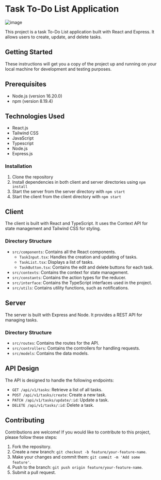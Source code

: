 # Task To-Do List Application

<img src="https://res.cloudinary.com/chuksmbanaso/image/upload/v1693076405/Screenshot_2023-08-26_at_19.57.50_di4awe.png" title="Image" alt="image">

This project is a task To-Do List application built with React and Express. It allows users to create, update, and delete tasks.

## Getting Started

These instructions will get you a copy of the project up and running on your local machine for development and testing purposes.

## Prerequisites

- Node.js (version 16.20.0)
- npm (version 8.19.4)

## Technologies Used

- React.js
- Tailwind CSS
- JavaScript
- Typescript
- Node.js
- Express.js

### Installation

1. Clone the repository
2. Install dependencies in both client and server directories using `npm install`
3. Start the server from the server directory with `npm start`
4. Start the client from the client directory with `npm start`

## Client

The client is built with React and TypeScript. It uses the Context API for state management and Tailwind CSS for styling.

### Directory Structure

- `src/components`: Contains all the React components.
  - `TaskInput.tsx`: Handles the creation and updating of tasks.
  - `TaskList.tsx`: Displays a list of tasks.
  - `TaskButton.tsx`: Contains the edit and delete buttons for each task.
- `src/contexts`: Contains the context for state management.
- `src/constants`: Contains the action types for the reducer.
- `src/interface`: Contains the TypeScript interfaces used in the project.
- `src/utils`: Contains utility functions, such as notifications.

## Server

The server is built with Express and Node. It provides a REST API for managing tasks.

### Directory Structure

- `src/routes`: Contains the routes for the API.
- `src/controllers`: Contains the controllers for handling requests.
- `src/models`: Contains the data models.

## API Design

The API is designed to handle the following endpoints:

- `GET /api/v1/tasks`: Retrieve a list of all tasks.
- `POST /api/v1/tasks/create`: Create a new task.
- `PATCH /api/v1/tasks/update/:id`: Update a task.
- `DELETE /api/v1/tasks/:id`: Delete a task.

## Contributing

Contributions are welcome! If you would like to contribute to this project, please follow these steps:

1. Fork the repository.
2. Create a new branch: `git checkout -b feature/your-feature-name`.
3. Make your changes and commit them: `git commit -m 'Add some feature'`.
4. Push to the branch: `git push origin feature/your-feature-name`.
5. Submit a pull request.
